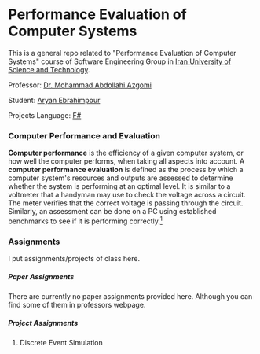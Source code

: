 # Performance Evaluation of Computer Systems

This is a general repo related to "Performance Evaluation of Computer Systems" course of Software Engineering Group in [Iran University of Science and Technology](http://iust.ac.ir/en).

Professor: [Dr. Mohammad Abdollahi Azgomi](http://webpages.iust.ac.ir/azgomi)

Student: [Aryan Ebrahimpour](https://aryan.software)

Projects Language: [F#](https://dotnet.microsoft.com/languages/fsharp)

### Computer Performance and Evaluation

**Computer performance** is the efficiency of a given computer system, or how well the computer performs, when taking all aspects into account. A **computer performance evaluation** is defined as the process by which a computer system's resources and outputs are assessed to determine whether the system is performing at an optimal level. It is similar to a voltmeter that a handyman may use to check the voltage across a circuit. The meter verifies that the correct voltage is passing through the circuit. Similarly, an assessment can be done on a PC using established benchmarks to see if it is performing correctly.<a href="https://study.com/academy/lesson/computer-performance-evaluation-definition-challenges-parameters.html" target="_blank"><sup>1</sup></a>

### Assignments

I put assignments/projects of class here.

##### Paper Assignments

There are currently no paper assignments provided here.
Although you can find some of them in professors webpage.

##### Project Assignments

1. Discrete Event Simulation